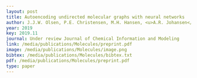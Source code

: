 ```yaml
--- 
layout: post
title: Autoencoding undirected molecular graphs with neural networks
author: J.J.W. Olsen, P.E. Christensen, M.H. Hansen, <u>A.R. Johansen</u>
year: 2019
key: 2019.11
journal: Under review Journal of Chemical Information and Modeling
link: /media/publications/Molecules/preprint.pdf
image: /media/publications/Molecules/image.png
bibtex: /media/publications/Molecules/bibtex.txt
pdf: /media/publications/Molecules/preprint.pdf
type: paper
---
```

